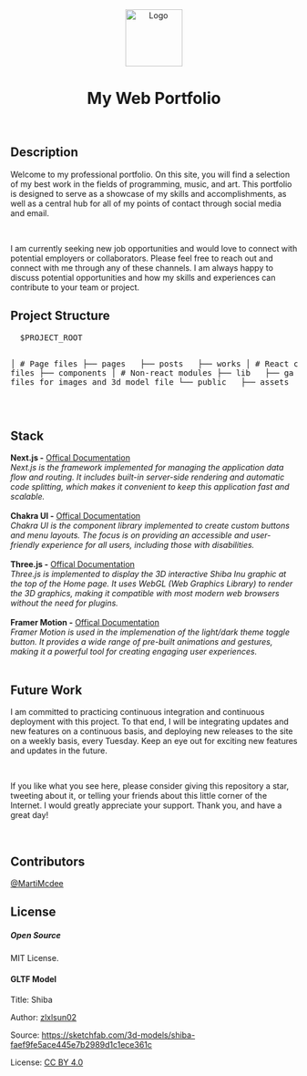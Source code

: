<div style="text-align: center;">
  <img id="logo" src="https://www.rlogical.com/wp-content/uploads/2021/08/Rlogical-Blog-Images-thumbnail.png" alt="Logo" width="100"
    height="100" />
</div>
</p>
<h1 style="text-align: center;">My Web Portfolio</h1>
<br />
<h2>Description</h2>
<p>Welcome to my professional portfolio. On this site, you will find a selection of my best work in the fields of programming, music, and art. This portfolio is designed to serve as a showcase of my skills and accomplishments, as well as a central hub for all of my points of contact through social media and email.</p>
<br />
<p>I am currently seeking new job opportunities and would love to connect with potential employers or collaborators. Please feel free to reach out and connect with me through any of these channels. I am always happy to discuss potential opportunities and how my skills and experiences can contribute to your team or project.</p>


<h2>Project Structure</h2>
<pre>
  $PROJECT_ROOT

  │ # Page files
  ├── pages
  &nbsp;&nbsp;├── posts
  &nbsp;&nbsp;├── works
  │ # React component files
  ├── components
  │ # Non-react modules
  ├── lib
  &nbsp;&nbsp;├── ga
  │ # Static files for images and 3d model file
  └── public
  &nbsp;&nbsp;├── assets
  &nbsp;&nbsp;├── images
</pre>

<br />

<h2>Stack</h2>
<strong>Next.js -</strong>
<a href="https://nextjs.org/docs"> Offical Documentation </a><br />
<em>Next.js is the framework implemented for managing the application data flow and routing. It includes built-in server-side rendering and automatic code splitting, which makes it convenient to keep this application fast and scalable. </em><br /><br />
<strong>Chakra UI -</strong>
<a href="https://chakra-ui.com/docs"> Offical Documentation </a><br />
<em>Chakra UI is the component library implemented to create custom buttons and menu layouts. The focus is on providing an accessible and user-friendly experience for all users, including those with disabilities.</em>
<br /><br />
<strong>Three.js -</strong>
<a href="https://threejs.org/docs/"> Offical Documentation </a><br />
<em>Three.js is implemented to display the 3D interactive Shiba Inu graphic at the top of the Home page.  It uses WebGL (Web Graphics Library) to render the 3D graphics, making it compatible with most modern web browsers without the need for plugins.</em>
<br /><br />
<strong>Framer Motion -</strong>
<a href="https://www.framer.com/docs/"> Offical Documentation </a><br />
<em>Framer Motion is used in the implemenation of the light/dark theme toggle button.  It provides a wide range of pre-built animations and gestures, making it a powerful tool for creating engaging user experiences.</em>
<br /><br />

<h2>Future Work</h2>
<p>I am committed to practicing continuous integration and continuous deployment with this project. To that end, I will be integrating updates and new features on a continuous basis, and deploying new releases to the site on a weekly basis, every Tuesday. Keep an eye out for exciting new features and updates in the future.</p>
<br />
<p>If you like what you see here, please consider giving this repository a star, tweeting about it, or telling your friends about this little corner of the Internet. I would greatly appreciate your support. Thank you, and have a great day!</p>
<br />

<h2>Contributors</h2>
<a href="https://twitter.com/MartiMcdee" target="_blank">@MartiMcdee</a>

<h2>License</h2>

<h5>Open Source</h5>

MIT License.

<h4>GLTF Model</h4>

<p>Title: Shiba</p>
<p>Author: <a href="https://sketchfab.com/zlxlsun02" target="_blank">zlxlsun02</a></p>
<p>Source: <a href="https://sketchfab.com/3d-models/shiba-faef9fe5ace445e7b2989d1c1ece361c" target="_blank">https://sketchfab.com/3d-models/shiba-faef9fe5ace445e7b2989d1c1ece361c</a></p>
<p>License: <a href="https://creativecommons.org/licenses/by/4.0/" target="_blank">CC BY 4.0</a></p>
